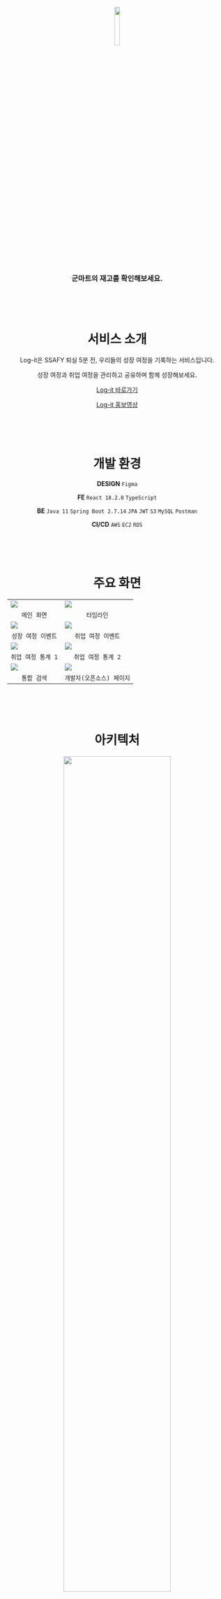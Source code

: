 <br>

<div align=center>

<img width="15%" src="https://user-images.githubusercontent.com/59721896/219297447-a86eb1b0-1934-4ace-b4b9-3c19c1591a8e.png"/>

### 군마트의 재고를 확인해보세요.

<br>
<br>
<br>

# 서비스 소개

Log-it은 SSAFY 퇴실 5분 전, 우리들의 성장 여정을 기록하는 서비스입니다.

성장 여정과 취업 여정을 관리하고 공유하며 함께 성장해보세요.

[Log-it 바로가기](https://i8a609.p.ssafy.io/)

[Log-it 홍보영상](https://youtu.be/kjlL84gRi8c)

<br>
<br>
<br>

# 개발 환경

**DESIGN** `Figma` 

**FE** `React 18.2.0` `TypeScript` 

**BE** `Java 11` `Spring Boot 2.7.14` `JPA` `JWT` `S3` `MySQL` `Postman`

**CI/CD** `AWS` `EC2` `RDS` 

<br>
<br>
<br>

# 주요 화면

|        |        |
| ------ | ------ |
|    <img src="https://user-images.githubusercontent.com/59721896/220111432-dd13f339-0940-4611-9390-e1173c9ad521.png">     |    <img src="https://user-images.githubusercontent.com/59721896/220107195-65eb367a-7972-4020-b663-02f505731362.png">     |
|    <div align=center> `메인 화면` </div>    |    <div align=center> `타임라인` </div>    |
|    <img src="https://user-images.githubusercontent.com/59721896/220107977-1375385a-36f4-4d89-b31d-33c5348c5e3e.png">    |    <img src="https://user-images.githubusercontent.com/59721896/220108925-7f1437be-b2be-42db-8971-472f47f3aa20.png">    |
|    <div align=center> `성장 여정 이벤트` </div>    |    <div align=center> `취업 여정 이벤트` </div>    |
|    <img src="https://user-images.githubusercontent.com/59721896/220112349-0e0f9b2b-3c39-46e1-ba71-6366bd30c7bc.png">    |    <img src="https://user-images.githubusercontent.com/59721896/220109116-c9199710-99b1-48a8-b807-ea1d2516ded6.png">    |
|    <div align=center> `취업 여정 통계 1` </div>    |    <div align=center> `취업 여정 통계 2` </div>    |
|    <img src="https://user-images.githubusercontent.com/59721896/220109650-545b0608-0a1b-42cb-84d6-910361531461.png">    |    <img src="https://user-images.githubusercontent.com/59721896/220109690-7302aec9-dd97-48c4-969c-da3a8fa3317e.png">    |
|    <div align=center> `통합 검색` </div>    |    <div align=center> `개발자(오픈소스) 페이지` </div>    |

<br>
<br>
<br>

# 아키텍처

<img width="70%" src="https://user-images.githubusercontent.com/59721896/220850414-f9043b4f-a7df-46a3-a679-65335c8bd88b.png">

<br>
<br>
<br>

# ERD

<img width="70%" src="https://user-images.githubusercontent.com/59721896/220218382-09c6d0ff-ce21-4827-b738-5defdbbaf6c2.png">

<br>
<br>
<br>

<br>
<br>
<br>

## ****👥****팀원 구성
![Untitled](https://user-images.githubusercontent.com/93465128/169990164-006f624b-b30f-461a-be52-e99e083c106d.png)
| 이름 | 윤성일 | 양정민 | 이강산 | 전해연 |
| --- | --- | --- | --- | --- |
| 역할 | 팀장 | 팀원 | 팀원 | 팀원 |
| 상세 | AWS EC2 서버 구축 <br/> 메인 페이지 <br/>상품 CRUD <br/>상품 무한 스크롤 <br/>음성 인식(STT) 상품 검색 <br/>파일 다중 업로드 <br/>거래 관련 메일 발송 <br/>관리자 페이지 - 상품 <br/>HTTPS/SSL <br/>HTTP 예외처리 | SNS 로그인/회원가입(OAuth2.0) <br/>동네 설정(카카오 API) <br/>회원 정보 수정 <br/>회원 탈퇴 <br/>Spring Security를 활용한 권한 인가 <br/>관리자 페이지 - 회원 목록 조회, 회원 통계, 회원 강제 탈퇴 <br/>테스트 코드 작성(JUnit5) <br/>로그인 페이지 CSS 구현 <br/>PPT 제작 | 마이페이지(백엔드) <br/>거래프로세스(관심/예약/거래/평가) <br/>웹소켓을 이용한 채팅/알림 <br/>JSP to Thymeleaf 이전 작업 수행 | 마이페이지(프론트엔드) <br/>팀 소개 페이지(리액트) <br/>사이트 공통 디자인 <br/>협업용 Notion 페이지 제작 |


---
